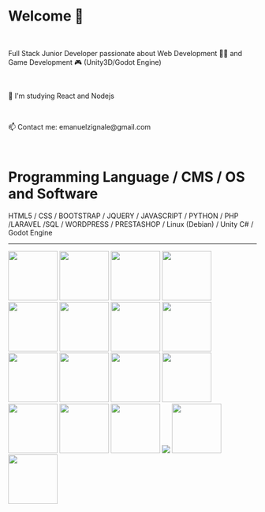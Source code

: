 <h1> Welcome 👋 </h1><br>

<p> Full Stack Junior Developer passionate about  Web Development 👨‍💻 and Game Development 🎮 (Unity3D/Godot Engine) </p> <br>

<p> 🌱 I'm studying React and Nodejs </p> <br>

<p> 📫 Contact me: emanuelzignale@gmail.com</p> <br>

<h1> Programming Language / CMS  / OS and Software</h1>

<span>  HTML5 / CSS / BOOTSTRAP / JQUERY / JAVASCRIPT / PYTHON / PHP /LARAVEL /SQL / WORDPRESS / PRESTASHOP / Linux (Debian) / Unity C# / Godot Engine </span>
<hr>
<div>
<img src="https://raw.githubusercontent.com/marwin1991/profile-technology-icons/refs/heads/main/icons/html.png" width="100" />
<img src="https://raw.githubusercontent.com/marwin1991/profile-technology-icons/refs/heads/main/icons/css.png" width="100" />
<img src="https://raw.githubusercontent.com/marwin1991/profile-technology-icons/refs/heads/main/icons/javascript.png" width="100" />
<img src="https://raw.githubusercontent.com/marwin1991/profile-technology-icons/refs/heads/main/icons/python.png" width="100" />
<img src="https://raw.githubusercontent.com/marwin1991/profile-technology-icons/refs/heads/main/icons/bootstrap.png" width="100" />
<img src="https://raw.githubusercontent.com/marwin1991/profile-technology-icons/refs/heads/main/icons/tailwind_css.png" width="100" />
<img src="https://raw.githubusercontent.com/marwin1991/profile-technology-icons/refs/heads/main/icons/node_js.png" width="100" />
<img src="https://raw.githubusercontent.com/marwin1991/profile-technology-icons/refs/heads/main/icons/npm.png" width="100" />  
<img src="https://raw.githubusercontent.com/marwin1991/profile-technology-icons/refs/heads/main/icons/react.png" width="100" />
<img src="https://raw.githubusercontent.com/marwin1991/profile-technology-icons/refs/heads/main/icons/php.png" width="100" />
<img src="https://raw.githubusercontent.com/marwin1991/profile-technology-icons/refs/heads/main/icons/laravel.png" width="100" />
<img src="https://raw.githubusercontent.com/marwin1991/profile-technology-icons/refs/heads/main/icons/mysql.png" width="100" />
<img src="https://raw.githubusercontent.com/marwin1991/profile-technology-icons/refs/heads/main/icons/postgresql.png" width="100" /> 
<img src="https://raw.githubusercontent.com/marwin1991/profile-technology-icons/refs/heads/main/icons/wordpress.png" width="100" />
<img src="https://raw.githubusercontent.com/marwin1991/profile-technology-icons/refs/heads/main/icons/figma.png" width="100" />
<img  src="https://raw.githubusercontent.com/marwin1991/profile-technology-icons/refs/heads/main/icons/c%23.png" idth="50" />
<img src="https://raw.githubusercontent.com/marwin1991/profile-technology-icons/refs/heads/main/icons/unity.png" width="100" />
<!--<img src="https://raw.githubusercontent.com/marwin1991/profile-technology-icons/refs/heads/main/icons/godot.png" width="100" />-->
<img src="https://raw.githubusercontent.com/marwin1991/profile-technology-icons/refs/heads/main/icons/visual_studio_code.png" width="100" />
</div>


